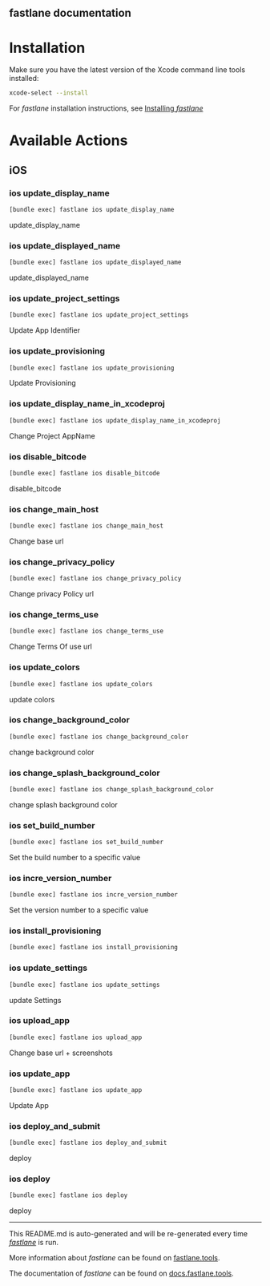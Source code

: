 fastlane documentation
----

# Installation

Make sure you have the latest version of the Xcode command line tools installed:

```sh
xcode-select --install
```

For _fastlane_ installation instructions, see [Installing _fastlane_](https://docs.fastlane.tools/#installing-fastlane)

# Available Actions

## iOS

### ios update_display_name

```sh
[bundle exec] fastlane ios update_display_name
```

update_display_name

### ios update_displayed_name

```sh
[bundle exec] fastlane ios update_displayed_name
```

update_displayed_name

### ios update_project_settings

```sh
[bundle exec] fastlane ios update_project_settings
```

Update App Identifier

### ios update_provisioning

```sh
[bundle exec] fastlane ios update_provisioning
```

Update Provisioning

### ios update_display_name_in_xcodeproj

```sh
[bundle exec] fastlane ios update_display_name_in_xcodeproj
```

Change Project AppName

### ios disable_bitcode

```sh
[bundle exec] fastlane ios disable_bitcode
```

disable_bitcode

### ios change_main_host

```sh
[bundle exec] fastlane ios change_main_host
```

Change base url

### ios change_privacy_policy

```sh
[bundle exec] fastlane ios change_privacy_policy
```

Change privacy Policy url

### ios change_terms_use

```sh
[bundle exec] fastlane ios change_terms_use
```

Change Terms Of use url

### ios update_colors

```sh
[bundle exec] fastlane ios update_colors
```

update colors

### ios change_background_color

```sh
[bundle exec] fastlane ios change_background_color
```

change background color

### ios change_splash_background_color

```sh
[bundle exec] fastlane ios change_splash_background_color
```

change splash background color

### ios set_build_number

```sh
[bundle exec] fastlane ios set_build_number
```

Set the build number to a specific value

### ios incre_version_number

```sh
[bundle exec] fastlane ios incre_version_number
```

Set the version number to a specific value

### ios install_provisioning

```sh
[bundle exec] fastlane ios install_provisioning
```



### ios update_settings

```sh
[bundle exec] fastlane ios update_settings
```

update Settings

### ios upload_app

```sh
[bundle exec] fastlane ios upload_app
```

Change base url + screenshots

### ios update_app

```sh
[bundle exec] fastlane ios update_app
```

Update App

### ios deploy_and_submit

```sh
[bundle exec] fastlane ios deploy_and_submit
```

deploy

### ios deploy

```sh
[bundle exec] fastlane ios deploy
```

deploy

----

This README.md is auto-generated and will be re-generated every time [_fastlane_](https://fastlane.tools) is run.

More information about _fastlane_ can be found on [fastlane.tools](https://fastlane.tools).

The documentation of _fastlane_ can be found on [docs.fastlane.tools](https://docs.fastlane.tools).
